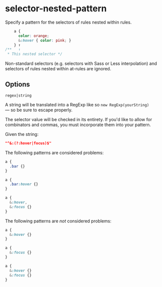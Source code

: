 # selector-nested-pattern

Specify a pattern for the selectors of rules nested within rules.

<!-- prettier-ignore -->
```css
    a {
      color: orange;
      &:hover { color: pink; }
    } ↑
/**   ↑
 * This nested selector */
```

Non-standard selectors (e.g. selectors with Sass or Less interpolation) and selectors of rules nested within at-rules are ignored.

## Options

`regex|string`

A string will be translated into a RegExp like so `new RegExp(yourString)` — so be sure to escape properly.

The selector value will be checked in its entirety. If you'd like to allow for combinators and commas, you must incorporate them into your pattern.

Given the string:

```json
"^&:(?:hover|focus)$"
```

The following patterns are considered problems:

<!-- prettier-ignore -->
```css
a {
  .bar {}
}
```

<!-- prettier-ignore -->
```css
a {
  .bar:hover {}
}
```

<!-- prettier-ignore -->
```css
a {
  &:hover,
  &:focus {}
}
```

The following patterns are _not_ considered problems:

<!-- prettier-ignore -->
```css
a {
  &:hover {}
}
```

<!-- prettier-ignore -->
```css
a {
  &:focus {}
}
```

<!-- prettier-ignore -->
```css
a {
  &:hover {}
  &:focus {}
}
```
